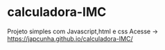 # calculadora-IMC
 Projeto simples com Javascript,html e css
Acesse -> https://japcunha.github.io/calculadora-IMC/
